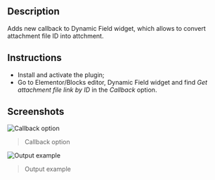 ## Description
Adds new callback to Dynamic Field widget, which allows to convert attachment file ID into attchment.

## Instructions
- Install and activate the plugin;
- Go to Elementor/Blocks editor, Dynamic Field widget and find *Get attachment file link by ID* in the *Callback* option.

## Screenshots

![Callback option]( https://raw.githubusercontent.com/MjHead/jet-engine-attachment-link-callback/master/output.png "Callback option" )
>Callback option

![Output example]( https://raw.githubusercontent.com/MjHead/jet-engine-attachment-link-callback/master/option.png "Output example" )
>Output example
